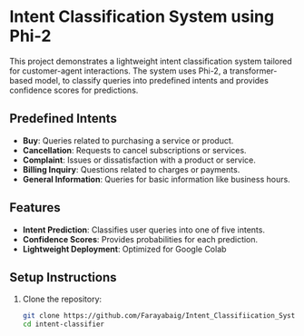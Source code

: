 # Intent Classification System using Phi-2

This project demonstrates a lightweight intent classification system tailored for customer-agent interactions. The system uses Phi-2, a transformer-based model, to classify queries into predefined intents and provides confidence scores for predictions.

## Predefined Intents
- **Buy**: Queries related to purchasing a service or product.
- **Cancellation**: Requests to cancel subscriptions or services.
- **Complaint**: Issues or dissatisfaction with a product or service.
- **Billing Inquiry**: Questions related to charges or payments.
- **General Information**: Queries for basic information like business hours.

## Features
- **Intent Prediction**: Classifies user queries into one of five intents.
- **Confidence Scores**: Provides probabilities for each prediction.
- **Lightweight Deployment**: Optimized for Google Colab

## Setup Instructions
1. Clone the repository:
   ```bash
   git clone https://github.com/Farayabaig/Intent_Classifiication_System.git
   cd intent-classifier
